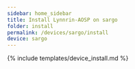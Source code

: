 ```yaml
---
sidebar: home_sidebar
title: Install Lynnrin-AOSP on sargo
folder: install
permalink: /devices/sargo/install
device: sargo
---
```

{% include templates/device_install.md %}
